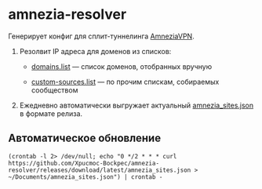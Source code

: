 # amnezia-resolver

Генерирует конфиг для сплит-туннелинга [AmneziaVPN](https://github.com/amnezia-vpn).

1. Резолвит IP адреса для доменов из списков:

    - [domains.list](./data/domains.list) — список доменов, отобранных вручную

    - [custom-sources.list](./data/custom-sources.list) — по прочим спискам, собираемых сообществом

2. Ежедневно автоматически выгружает актуальный [amnezia_sites.json](https://github.com/Xpucmoc-Bockpec/amnezia-resolver/releases/tag/latest) в формате релиза.

## Автоматическое обновление

```
(crontab -l 2> /dev/null; echo "0 */2 * * * curl https://github.com/Xpucmoc-Bockpec/amnezia-resolver/releases/download/latest/amnezia_sites.json > ~/Documents/amnezia_sites.json") | crontab -
```
